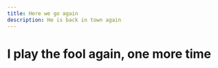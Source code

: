 ```yaml
---
title: Here we go again
description: He is back in town again
---
```

# I play the fool again, one more time